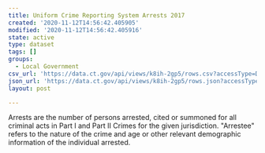 ```yaml
---
title: Uniform Crime Reporting System Arrests 2017
created: '2020-11-12T14:56:42.405905'
modified: '2020-11-12T14:56:42.405916'
state: active
type: dataset
tags: []
groups:
  - Local Government
csv_url: 'https://data.ct.gov/api/views/k8ih-2gp5/rows.csv?accessType=DOWNLOAD'
json_url: 'https://data.ct.gov/api/views/k8ih-2gp5/rows.json?accessType=DOWNLOAD'
layout: post

---
```

Arrests are the number of persons arrested, cited or summoned for all criminal acts in Part I and Part II Crimes for the given jurisdiction. "Arrestee" refers to the nature of the crime and age or other relevant demographic information of the individual arrested.

